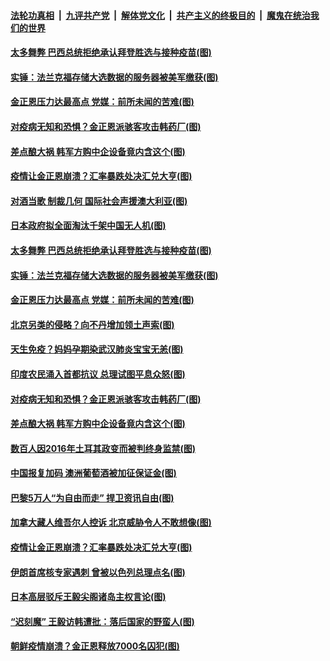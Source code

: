 

####  [法轮功真相](../../../../basic/blob/master/README.md?t=11302231) &nbsp;|&nbsp; [九评共产党](../../../../9ping.md/blob/master/README.md?t=11302231) &nbsp;|&nbsp; [解体党文化](../../../../jtdwh.md/blob/master/README.md?t=11302231)  &nbsp;|&nbsp; [共产主义的终极目的](../../../../gczydzjmd.md/blob/master/README.md?t=11302231) &nbsp;|&nbsp; [魔鬼在统治我们的世界](../../../../mgztzwmdsj.md/blob/master/README.md?t=11302231) 

#### [太多舞弊 巴西总统拒绝承认拜登胜选与接种疫苗(图)](../pages/p9/954202.md?t=11302231) 

#### [实锤：法兰克福存储大选数据的服务器被美军缴获(图)](../pages/p9/954184.md?t=11302231) 

#### [金正恩压力达最高点 党媒：前所未闻的苦难(图)](../pages/p9/954141.md?t=11302231) 

#### [对疫病无知和恐惧？金正恩派骇客攻击韩药厂(图)](../pages/p9/954049.md?t=11302231) 

#### [差点酿大祸 韩军方购中企设备竟内含这个(图)](../pages/p9/954042.md?t=11302231) 

#### [疫情让金正恩崩溃？汇率暴跌处决汇兑大亨(图)](../pages/p9/953951.md?t=11302231) 


#### [对酒当歌 制裁几何 国际社会声援澳大利亚(图)](../pages/p9/954222.md?t=11302231) 

#### [日本政府拟全面淘汰千架中国无人机(图)](../pages/p9/954220.md?t=11302231) 

#### [太多舞弊 巴西总统拒绝承认拜登胜选与接种疫苗(图)](../pages/p9/954202.md?t=11302231) 

#### [实锤：法兰克福存储大选数据的服务器被美军缴获(图)](../pages/p9/954184.md?t=11302231) 

#### [金正恩压力达最高点 党媒：前所未闻的苦难(图)](../pages/p9/954141.md?t=11302231) 

#### [北京另类的侵略？向不丹增加领土声索(图)](../pages/p9/954139.md?t=11302231) 

#### [天生免疫？妈妈孕期染武汉肺炎宝宝无恙(图)](../pages/p9/954166.md?t=11302231) 

#### [印度农民涌入首都抗议 总理试图平息众怒(图)](../pages/p9/954165.md?t=11302231) 

#### [对疫病无知和恐惧？金正恩派骇客攻击韩药厂(图)](../pages/p9/954049.md?t=11302231) 

#### [差点酿大祸 韩军方购中企设备竟内含这个(图)](../pages/p9/954042.md?t=11302231) 

#### [数百人因2016年土耳其政变而被判终身监禁(图)](../pages/p9/954110.md?t=11302231) 

#### [中国报复加码 澳洲葡萄酒被加征保证金(图)](../pages/p9/954107.md?t=11302231) 

#### [巴黎5万人“为自由而走” 捍卫资讯自由(图)](../pages/p9/954102.md?t=11302231) 

#### [加拿大藏人维吾尔人控诉 北京威胁令人不敢想像(图)](../pages/p9/954056.md?t=11302231) 

#### [疫情让金正恩崩溃？汇率暴跌处决汇兑大亨(图)](../pages/p9/953951.md?t=11302231) 

#### [伊朗首席核专家遇刺 曾被以色列总理点名(图)](../pages/p9/953998.md?t=11302231) 

#### [日本高层驳斥王毅尖阁诸岛主权言论(图)](../pages/p9/953995.md?t=11302231) 

#### [“迟刻魔” 王毅访韩遭批：落后国家的野蛮人(图)](../pages/p9/953942.md?t=11302231) 

#### [朝鲜疫情崩溃？金正恩释放7000名囚犯(图)](../pages/p9/953929.md?t=11302231) 

